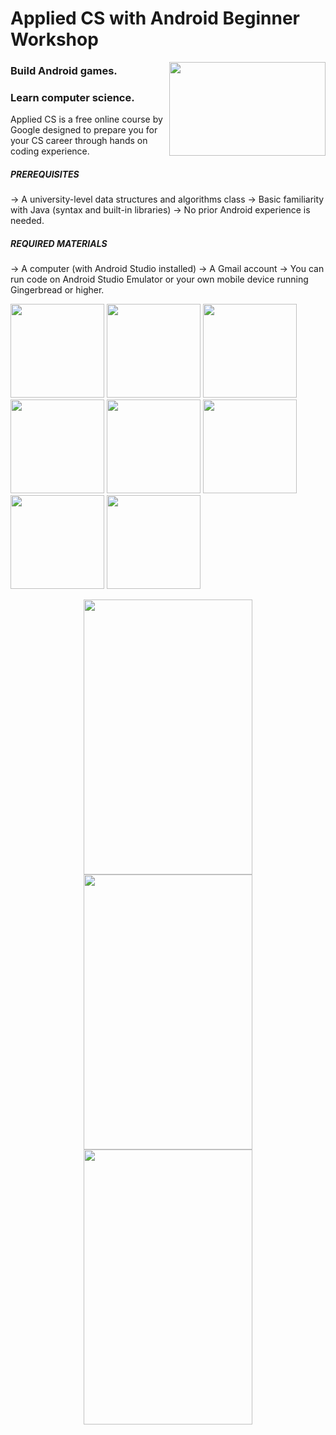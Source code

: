 # Applied CS with Android Beginner Workshop

<p>
<img src="img/appliedcsandroid.png" height = "150" width="250" align="right"> 
</p>

### Build Android games.
### Learn computer science.
Applied CS is a free online course by Google designed to prepare you for your CS career through hands on coding experience.

##### PREREQUISITES
-> A university-level data structures and algorithms class
-> Basic familiarity with Java (syntax and built-in libraries)
-> No prior Android experience is needed.

##### REQUIRED MATERIALS
-> A computer (with Android Studio installed)
-> A Gmail account
-> You can run code on Android Studio Emulator or your own mobile device running Gingerbread or higher.

<p align="left">
<img src="img/scarnes-dice.png" height = "150" width="150" >
<img src="img/anagrams.png" height = "150" width="150"> 
<img src="img/word-stack.png" height = "150" width="150">
    <br>
<img src="img/ghost.png" height = "150" width="150" >
<img src="img/word-ladder.png" height = "150" width="150" >
<img src="img/puzzle8.png" height = "150" width="150" >
    <br>
<img src="img/black-hole.png" height = "150" width="150" >
<img src="img/continental-divide.png" height = "150" width="150" >
</p>

<p align="center">
<img src="Posters/FirstWorkshop.png" height = "440" width="270" hspace="5"> <img src="Posters/SecondWorkshop.png" height = "440" width="270" hspace="5"> <img src="Posters/ThirdWorkshop.png" height = "440" width="270" hspace="5">
</p>
